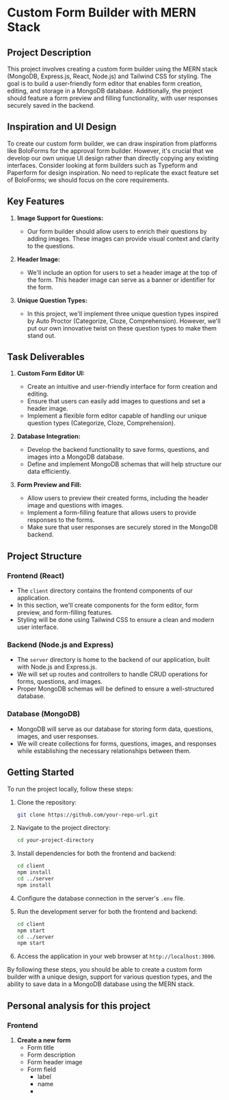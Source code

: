 # Custom Form Builder with MERN Stack

## Project Description

This project involves creating a custom form builder using the MERN stack (MongoDB, Express.js, React, Node.js) and Tailwind CSS for styling. The goal is to build a user-friendly form editor that enables form creation, editing, and storage in a MongoDB database. Additionally, the project should feature a form preview and filling functionality, with user responses securely saved in the backend.

## Inspiration and UI Design

To create our custom form builder, we can draw inspiration from platforms like BoloForms for the approval form builder. However, it's crucial that we develop our own unique UI design rather than directly copying any existing interfaces. Consider looking at form builders such as Typeform and Paperform for design inspiration. No need to replicate the exact feature set of BoloForms; we should focus on the core requirements.

## Key Features

1. **Image Support for Questions:**

   - Our form builder should allow users to enrich their questions by adding images. These images can provide visual context and clarity to the questions.

2. **Header Image:**

   - We'll include an option for users to set a header image at the top of the form. This header image can serve as a banner or identifier for the form.

3. **Unique Question Types:**
   - In this project, we'll implement three unique question types inspired by Auto Proctor (Categorize, Cloze, Comprehension). However, we'll put our own innovative twist on these question types to make them stand out.

## Task Deliverables

1. **Custom Form Editor UI:**

   - Create an intuitive and user-friendly interface for form creation and editing.
   - Ensure that users can easily add images to questions and set a header image.
   - Implement a flexible form editor capable of handling our unique question types (Categorize, Cloze, Comprehension).

2. **Database Integration:**

   - Develop the backend functionality to save forms, questions, and images into a MongoDB database.
   - Define and implement MongoDB schemas that will help structure our data efficiently.

3. **Form Preview and Fill:**
   - Allow users to preview their created forms, including the header image and questions with images.
   - Implement a form-filling feature that allows users to provide responses to the forms.
   - Make sure that user responses are securely stored in the MongoDB backend.

## Project Structure

### Frontend (React)

- The `client` directory contains the frontend components of our application.
- In this section, we'll create components for the form editor, form preview, and form-filling features.
- Styling will be done using Tailwind CSS to ensure a clean and modern user interface.

### Backend (Node.js and Express)

- The `server` directory is home to the backend of our application, built with Node.js and Express.js.
- We will set up routes and controllers to handle CRUD operations for forms, questions, and images.
- Proper MongoDB schemas will be defined to ensure a well-structured database.

### Database (MongoDB)

- MongoDB will serve as our database for storing form data, questions, images, and user responses.
- We will create collections for forms, questions, images, and responses while establishing the necessary relationships between them.

## Getting Started

To run the project locally, follow these steps:

1. Clone the repository:

   ```bash
   git clone https://github.com/your-repo-url.git
   ```

2. Navigate to the project directory:

   ```bash
   cd your-project-directory
   ```

3. Install dependencies for both the frontend and backend:

   ```bash
   cd client
   npm install
   cd ../server
   npm install
   ```

4. Configure the database connection in the server's `.env` file.

5. Run the development server for both the frontend and backend:

   ```bash
   cd client
   npm start
   cd ../server
   npm start
   ```

6. Access the application in your web browser at `http://localhost:3000`.

By following these steps, you should be able to create a custom form builder with a unique design, support for various question types, and the ability to save data in a MongoDB database using the MERN stack.

## Personal analysis for this project

### **Frontend**

1. **Create a new form**
   - Form title
   - Form description
   - Form header image
   - Form field
     - label
     - name
     -
